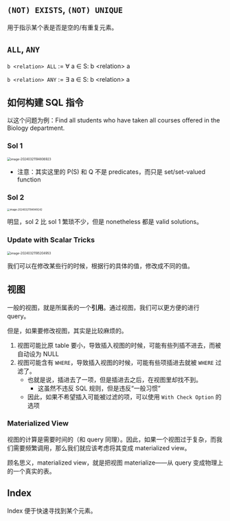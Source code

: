 ## `(NOT) EXISTS`, `(NOT) UNIQUE`

用于指示某个表是否是空的/有重复元素。

## `ALL`, `ANY`

`b <relation> ALL` := &forall; a &in; S: b \<relation\> a

`b <relation> ANY` := &exist; a &in; S: b \<relation\> a

## 如何构建 SQL 指令

以这个问题为例：Find all students who have taken all courses offered in the Biology department.

### Sol 1

<img src="https://cdn.jsdelivr.net/gh/mtdickens/mtd-images/img/202403211948982.png" alt="image-20240321194806923" style="zoom:50%;" />

- 注意：其实这里的 P(S) 和 Q 不是 predicates，而只是 set/set-valued function

### Sol 2

<img src="https://cdn.jsdelivr.net/gh/mtdickens/mtd-images/img/202403211949988.png" alt="image-20240321194949242" style="zoom: 40%;" />

明显，sol 2 比 sol 1 繁琐不少，但是 nonetheless 都是 valid solutions。

 

### Update with Scalar Tricks

<img src="https://cdn.jsdelivr.net/gh/mtdickens/mtd-images/img/202403211952989.png" alt="image-20240321195204953" style="zoom:50%;" />

我们可以在修改某些行的时候，根据行的具体的值，修改成不同的值。

## 视图

一般的视图，就是所属表的一个**引用**。通过视图，我们可以更方便的进行 query。

但是，如果要修改视图，其实是比较麻烦的。

1. 视图可能比原 table 要小，导致插入视图的时候，可能有些列插不进去，而被自动设为 NULL
2. 视图可能含有 `WHERE`，导致插入视图的时候，可能有些项插进去就被 `WHERE` 过滤了。
    - 也就是说，插进去了一项，但是插进去之后，在视图里却找不到。
        - 这虽然不违反 SQL 规则，但是违反“一般习惯”
    - 因此，如果不希望插入可能被过滤的项，可以使用 `With Check Option` 的选项

### Materialized View

视图的计算是需要时间的（和 query 同理）。因此，如果一个视图过于复杂，而我们需要频繁调用，那么我们就应该考虑将其变成 materialized view。

顾名思义，materialized view，就是把视图 materialize——从 query 变成物理上的一个真实的表。

## Index

Index 便于快速寻找到某个元素。

